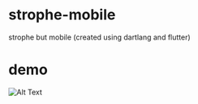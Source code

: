 # strophe-mobile
strophe but mobile (created using dartlang and flutter)

# demo 
![Alt Text](https://i.gyazo.com/81807904b98a482d058e04a8c0f125f7.gif)
